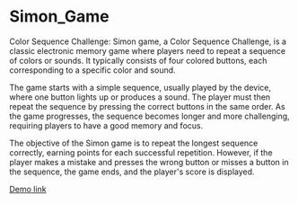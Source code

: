 # Simon_Game
Color Sequence Challenge: Simon game, a Color Sequence Challenge, is a classic electronic memory game where players need to repeat a sequence of colors or sounds. It typically consists of four colored buttons, each corresponding to a specific color and sound.

The game starts with a simple sequence, usually played by the device, where one button lights up or produces a sound. The player must then repeat the sequence by pressing the correct buttons in the same order. As the game progresses, the sequence becomes longer and more challenging, requiring players to have a good memory and focus.

The objective of the Simon game is to repeat the longest sequence correctly, earning points for each successful repetition. However, if the player makes a mistake and presses the wrong button or misses a button in the sequence, the game ends, and the player's score is displayed.

[Demo link](https://divyasrilalam.github.io/Simon_Game/)
